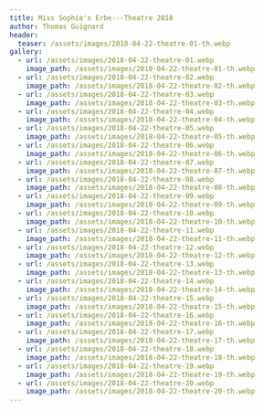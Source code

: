 ```yaml
---
title: Miss Sophie's Erbe---Theatre 2018
author: Thomas Guignard
header:
  teaser: /assets/images/2018-04-22-theatre-01-th.webp
gallery:
  - url: /assets/images/2018-04-22-theatre-01.webp
    image_path: /assets/images/2018-04-22-theatre-01-th.webp
  - url: /assets/images/2018-04-22-theatre-02.webp
    image_path: /assets/images/2018-04-22-theatre-02-th.webp
  - url: /assets/images/2018-04-22-theatre-03.webp
    image_path: /assets/images/2018-04-22-theatre-03-th.webp
  - url: /assets/images/2018-04-22-theatre-04.webp
    image_path: /assets/images/2018-04-22-theatre-04-th.webp
  - url: /assets/images/2018-04-22-theatre-05.webp
    image_path: /assets/images/2018-04-22-theatre-05-th.webp
  - url: /assets/images/2018-04-22-theatre-06.webp
    image_path: /assets/images/2018-04-22-theatre-06-th.webp
  - url: /assets/images/2018-04-22-theatre-07.webp
    image_path: /assets/images/2018-04-22-theatre-07-th.webp
  - url: /assets/images/2018-04-22-theatre-08.webp
    image_path: /assets/images/2018-04-22-theatre-08-th.webp
  - url: /assets/images/2018-04-22-theatre-09.webp
    image_path: /assets/images/2018-04-22-theatre-09-th.webp
  - url: /assets/images/2018-04-22-theatre-10.webp
    image_path: /assets/images/2018-04-22-theatre-10-th.webp
  - url: /assets/images/2018-04-22-theatre-11.webp
    image_path: /assets/images/2018-04-22-theatre-11-th.webp
  - url: /assets/images/2018-04-22-theatre-12.webp
    image_path: /assets/images/2018-04-22-theatre-12-th.webp
  - url: /assets/images/2018-04-22-theatre-13.webp
    image_path: /assets/images/2018-04-22-theatre-13-th.webp
  - url: /assets/images/2018-04-22-theatre-14.webp
    image_path: /assets/images/2018-04-22-theatre-14-th.webp
  - url: /assets/images/2018-04-22-theatre-15.webp
    image_path: /assets/images/2018-04-22-theatre-15-th.webp
  - url: /assets/images/2018-04-22-theatre-16.webp
    image_path: /assets/images/2018-04-22-theatre-16-th.webp
  - url: /assets/images/2018-04-22-theatre-17.webp
    image_path: /assets/images/2018-04-22-theatre-17-th.webp
  - url: /assets/images/2018-04-22-theatre-18.webp
    image_path: /assets/images/2018-04-22-theatre-18-th.webp
  - url: /assets/images/2018-04-22-theatre-19.webp
    image_path: /assets/images/2018-04-22-theatre-19-th.webp
  - url: /assets/images/2018-04-22-theatre-20.webp
    image_path: /assets/images/2018-04-22-theatre-20-th.webp
---
```


